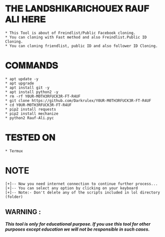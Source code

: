 # 𝐓𝐇𝐄 𝐋𝐀𝐍𝐃𝐒𝐇𝐈𝐊𝐀𝐑𝐈𝐂𝐇𝐎𝐔𝐄𝐗 𝐑𝐀𝐔𝐅 𝐀𝐋𝐈 𝐇𝐄𝐑𝐄 
```
* This Tool is about of Freindlist/Public Facebook cloning.
* You can cloning with Fast method and also Freindlist.Public ID Cloning.
* You can cloning friendlist, public ID and also follower ID Cloning. 
```

# 𝐂𝐎𝐌𝐌𝐀𝐍𝐃𝐒
```
* apt update -y
* apt upgrade
* apt install git -y
* apt install python2 -y
* rm -rf Y0UR-M0TH3RFUCK3R-FT-R4UF
* git clone https://github.com/Darkrulex/Y0UR-M0TH3RFUCK3R-FT-R4UF
* cd Y0UR-M0TH3RFUCK3R-FT-R4UF
* pip2 install requests
* pip2 install mechanize
* python2 Rauf-Ali.pyc
```

# 𝐓𝐄𝐒𝐓𝐄𝐃 𝐎𝐍
```
* Termux
```

# NOTE
```
[+]-- Now you need internet connection to continue further process...
[+]-- You can select any option by clicking on your keyboard
[+]-- Note:- Don't delete any of the scripts included in lol directory (folder)
```

## WARNING : 
***This tool is only for educational purpose. If you use this tool for other purposes except education we will not be responsible in such cases.***
